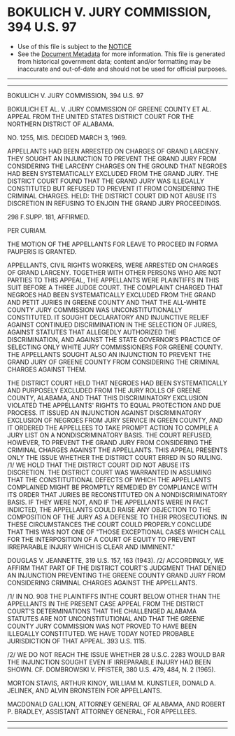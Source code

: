 ---
---

# BOKULICH V. JURY COMMISSION, 394 U.S. 97

* Use of this file is subject to the [NOTICE](https://github.com/publicdocs/notice/blob/master/NOTICE)
* See the [Document Metadata](../../../) for more information.
  This file is generated from historical government data; content and/or formatting may be inaccurate and out-of-date and should not be used for official purposes.

----------
----------

BOKULICH V. JURY COMMISSION, 394 U.S. 97

BOKULICH ET AL. V. JURY COMMISSION OF GREENE COUNTY ET AL. APPEAL FROM THE UNITED STATES DISTRICT COURT FOR THE NORTHERN DISTRICT OF ALABAMA.

NO. 1255, MIS.  DECIDED MARCH 3, 1969.

APPELLANTS HAD BEEN ARRESTED ON CHARGES OF GRAND LARCENY.  THEY SOUGHT AN INJUNCTION TO PREVENT THE GRAND JURY FROM CONSIDERING THE LARCENY CHARGES ON THE GROUND THAT NEGROES HAD BEEN SYSTEMATICALLY EXCLUDED FROM THE GRAND JURY.  THE DISTRICT COURT FOUND THAT THE GRAND JURY WAS ILLEGALLY CONSTITUTED BUT REFUSED TO PREVENT IT FROM CONSIDERING THE CRIMINAL CHARGES.  HELD:  THE DISTRICT COURT DID NOT ABUSE ITS DISCRETION IN REFUSING TO ENJOIN THE GRAND JURY PROCEEDINGS.

298 F.SUPP.  181, AFFIRMED.

PER CURIAM.

THE MOTION OF THE APPELLANTS FOR LEAVE TO PROCEED IN FORMA PAUPERIS IS GRANTED.

APPELLANTS, CIVIL RIGHTS WORKERS, WERE ARRESTED ON CHARGES OF GRAND LARCENY.  TOGETHER WITH OTHER PERSONS WHO ARE NOT PARTIES TO THIS APPEAL, THE APPELLANTS WERE PLAINTIFFS IN THIS SUIT BEFORE A THREE JUDGE COURT.  THE COMPLAINT CHARGED THAT NEGROES HAD BEEN SYSTEMATICALLY EXCLUDED FROM THE GRAND AND PETIT JURIES IN GREENE COUNTY AND THAT THE ALL-WHITE COUNTY JURY COMMISSION WAS UNCONSTITUTIONALLY CONSTITUTED.  IT SOUGHT DECLARATORY AND INJUNCTIVE RELIEF AGAINST CONTINUED DISCRIMINATION IN THE SELECTION OF JURIES, AGAINST STATUTES THAT ALLEGEDLY AUTHORIZED THE DISCRIMINATION, AND AGAINST THE STATE GOVERNOR'S PRACTICE OF SELECTING ONLY WHITE JURY COMMISSIONERS FOR GREENE COUNTY.  THE APPELLANTS SOUGHT ALSO AN INJUNCTION TO PREVENT THE GRAND JURY OF GREENE COUNTY FROM CONSIDERING THE CRIMINAL CHARGES AGAINST THEM.

THE DISTRICT COURT HELD THAT NEGROES HAD BEEN SYSTEMATICALLY AND PURPOSELY EXCLUDED FROM THE JURY ROLLS OF GREENE COUNTY, ALABAMA, AND THAT THIS DISCRIMINATORY EXCLUSION VIOLATED THE APPELLANTS' RIGHTS TO EQUAL PROTECTION AND DUE PROCESS.  IT ISSUED AN INJUNCTION AGAINST DISCRIMINATORY EXCLUSION OF NEGROES FROM JURY SERVICE IN GREEN COUNTY, AND IT ORDERED THE APPELLEES TO TAKE PROMPT ACTION TO COMPILE A JURY LIST ON A NONDISCRIMINATORY BASIS.  THE COURT REFUSED, HOWEVER, TO PREVENT THE GRAND JURY FROM CONSIDERING THE CRIMINAL CHARGES AGAINST THE APPELLANTS.  THIS APPEAL PRESENTS ONLY THE ISSUE WHETHER THE DISTRICT COURT ERRED IN SO RULING.  /1/ WE HOLD THAT THE DISTRICT COURT DID NOT ABUSE ITS DISCRETION.  THE DISTRICT COURT WAS WARRANTED IN ASSUMING THAT THE CONSTITUTIONAL DEFECTS OF WHICH THE APPELLANTS COMPLAINED MIGHT BE PROMPTLY REMEDIED BY COMPLIANCE WITH ITS ORDER THAT JURIES BE RECONSTITUTED ON A NONDISCRIMINATORY BASIS.  IF THEY WERE NOT, AND IF THE APPELLANTS WERE IN FACT INDICTED, THE APPELLANTS COULD RAISE ANY OBJECTION TO THE COMPOSITION OF THE JURY AS A DEFENSE TO THEIR PROSECUTIONS.  IN THESE CIRCUMSTANCES THE COURT COULD PROPERLY CONCLUDE THAT THIS WAS NOT ONE OF "THOSE EXCEPTIONAL CASES WHICH CALL FOR THE INTERPOSITION OF A COURT OF EQUITY TO PREVENT IRREPARABLE INJURY WHICH IS CLEAR AND IMMINENT."

DOUGLAS V. JEANNETTE, 319 U.S. 157, 163 (1943).  /2/  ACCORDINGLY, WE AFFIRM THAT PART OF THE DISTRICT COURT'S JUDGMENT THAT DENIED AN INJUNCTION PREVENTING THE GREENE COUNTY GRAND JURY FROM CONSIDERING CRIMINAL CHARGES AGAINST THE APPELLANTS.

/1/  IN NO. 908 THE PLAINTIFFS INTHE COURT BELOW OTHER THAN THE APPELLANTS IN THE PRESENT CASE APPEAL FROM THE DISTRICT COURT'S DETERMINATIONS THAT THE CHALLENGED ALABAMA STATUTES ARE NOT UNCONSTITUTIONAL AND THAT THE GREENE COUNTY JURY COMMISSION WAS NOT PROVED TO HAVE BEEN ILLEGALLY CONSTITUTED.  WE HAVE TODAY NOTED PROBABLE JURISDICTION OF THAT APPEAL.  393 U.S. 1115.

/2/  WE DO NOT REACH THE ISSUE WHETHER 28 U.S.C. 2283 WOULD BAR THE INJUNCTION SOUGHT EVEN IF IRREPARABLE INJURY HAD BEEN SHOWN.  CF. DOMBROWSKI V. PFISTER, 380 U.S. 479, 484, N. 2 (1965).

MORTON STAVIS, ARTHUR KINOY, WILLIAM M. KUNSTLER, DONALD A. JELINEK, AND ALVIN BRONSTEIN FOR APPELLANTS.

MACDONALD GALLION, ATTORNEY GENERAL OF ALABAMA, AND ROBERT P. BRADLEY, ASSISTANT ATTORNEY GENERAL, FOR APPELLEES.


----------
----------

